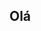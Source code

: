## Olá 

<!--Mariazinha

como entrar em contato comigo maria.rocha07@escola.pr.gov.br
![](https://media1.tenor.com/m/2zGOJxl5iOkAAAAd/fast-and-furious-im-out.gif)


